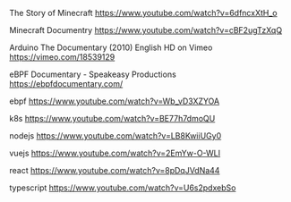 


The Story of Minecraft
https://www.youtube.com/watch?v=6dfncxXtH_o

Minecraft Documentry
https://www.youtube.com/watch?v=cBF2ugTzXqQ

Arduino The Documentary (2010) English HD on Vimeo
https://vimeo.com/18539129

eBPF Documentary - Speakeasy Productions
https://ebpfdocumentary.com/


ebpf
https://www.youtube.com/watch?v=Wb_vD3XZYOA


k8s
https://www.youtube.com/watch?v=BE77h7dmoQU

nodejs
https://www.youtube.com/watch?v=LB8KwiiUGy0

vuejs
https://www.youtube.com/watch?v=2EmYw-O-WLI

react
https://www.youtube.com/watch?v=8pDqJVdNa44

typescript
https://www.youtube.com/watch?v=U6s2pdxebSo


